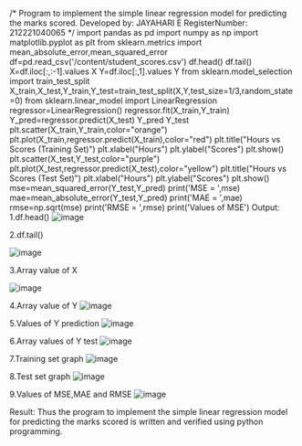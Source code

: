 /*
Program to implement the simple linear regression model for predicting the marks scored.
Developed by: JAYAHARI E
RegisterNumber: 212221040065
*/
import pandas as pd
import numpy as np
import matplotlib.pyplot as plt
from sklearn.metrics import mean_absolute_error,mean_squared_error
df=pd.read_csv('/content/student_scores.csv')
df.head()
df.tail()
X=df.iloc[:,:-1].values
X
Y=df.iloc[:,1].values
Y
from sklearn.model_selection import train_test_split
X_train,X_test,Y_train,Y_test=train_test_split(X,Y,test_size=1/3,random_state=0)
from sklearn.linear_model import LinearRegression
regressor=LinearRegression()
regressor.fit(X_train,Y_train)
Y_pred=regressor.predict(X_test)
Y_pred
Y_test
plt.scatter(X_train,Y_train,color="orange")
plt.plot(X_train,regressor.predict(X_train),color="red")
plt.title("Hours vs Scores (Training Set)")
plt.xlabel("Hours")
plt.ylabel("Scores")
plt.show()
plt.scatter(X_test,Y_test,color="purple")
plt.plot(X_test,regressor.predict(X_test),color="yellow")
plt.title("Hours vs Scores (Test Set)")
plt.xlabel("Hours")
plt.ylabel("Scores")
plt.show()
mse=mean_squared_error(Y_test,Y_pred)
print('MSE = ',mse)
mae=mean_absolute_error(Y_test,Y_pred)
print('MAE = ',mae)
rmse=np.sqrt(mse)
print('RMSE = ',rmse)
print('Values of MSE')
Output:
1.df.head()
![image](https://github.com/jayahari10001/Implementation-of-Simple-Linear-Regression-Model-for-Predicting-the-Marks-Scored/assets/115681467/6b386d50-228b-4cec-a742-7ef92608ec88)


2.df.tail()

![image](https://github.com/jayahari10001/Implementation-of-Simple-Linear-Regression-Model-for-Predicting-the-Marks-Scored/assets/115681467/f525640a-053e-4d39-8669-07276105558c)


3.Array value of X

![image](https://github.com/jayahari10001/Implementation-of-Simple-Linear-Regression-Model-for-Predicting-the-Marks-Scored/assets/115681467/76a437e7-415a-440d-bf8e-7de20e2242b7)


4.Array value of Y
![image](https://github.com/jayahari10001/Implementation-of-Simple-Linear-Regression-Model-for-Predicting-the-Marks-Scored/assets/115681467/ed0e8523-6994-4f3e-81e3-7f6c4db9c7dc)


5.Values of Y prediction
![image](https://github.com/jayahari10001/Implementation-of-Simple-Linear-Regression-Model-for-Predicting-the-Marks-Scored/assets/115681467/56fb0c71-a723-4d58-a37f-e4eb91cfdbdb)


6.Array values of Y test
![image](https://github.com/jayahari10001/Implementation-of-Simple-Linear-Regression-Model-for-Predicting-the-Marks-Scored/assets/115681467/45b88cd0-5107-40c3-a0b7-90671cdcf414)


7.Training set graph
![image](https://github.com/jayahari10001/Implementation-of-Simple-Linear-Regression-Model-for-Predicting-the-Marks-Scored/assets/115681467/9b3ecc6d-b3e6-467d-92f5-faafa5a4a450)


8.Test set graph
![image](https://github.com/jayahari10001/Implementation-of-Simple-Linear-Regression-Model-for-Predicting-the-Marks-Scored/assets/115681467/b41bfaf1-071f-480d-8c7b-aad5dd423a06)


9.Values of MSE,MAE and RMSE
![image](https://github.com/jayahari10001/Implementation-of-Simple-Linear-Regression-Model-for-Predicting-the-Marks-Scored/assets/115681467/d51aa1c9-e0be-46da-9456-a1cc06ff1d2c)


Result:
Thus the program to implement the simple linear regression model for predicting the marks scored is written and verified using python programming.
